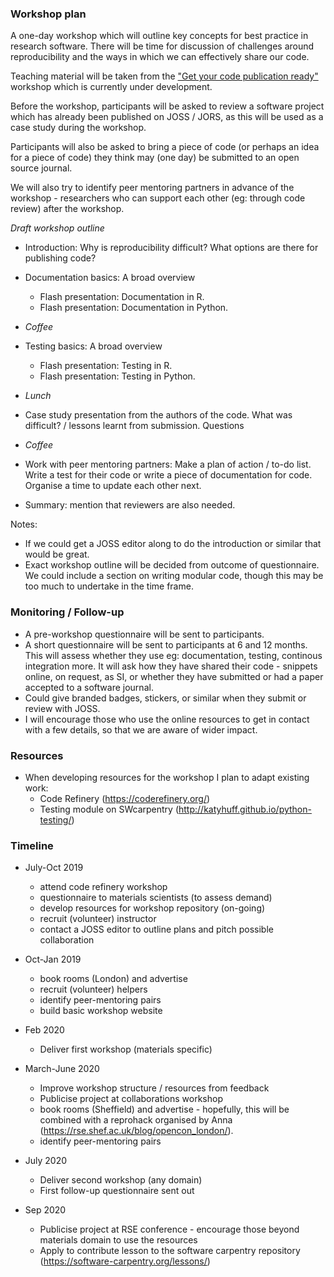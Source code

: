 ### Workshop plan

A one-day workshop which will outline key concepts for best practice in research software. There will be time for discussion of challenges around reproducibility and the ways in which we can effectively share our code.

Teaching material will be taken from the ["Get your code publication ready"](https://lucydot.github.io/publication-ready/index.html) workshop which is currently under development.

Before the workshop, participants will be asked to review a software project which has already been published on JOSS / JORS, as this will be used as a case study during the workshop.

Participants will also be asked to bring a piece of code (or perhaps an idea for a piece of code) they think may (one day) be submitted to an open source journal.

We will also try to identify peer mentoring partners in advance of the workshop - researchers who can support each other (eg: through code review) after the workshop.

*Draft workshop outline*  

- Introduction: Why is reproducibility difficult? What options are there for publishing code? 

- Documentation basics: A broad overview
	- Flash presentation: Documentation in R.
	- Flash presentation: Documentation in Python.
	
- *Coffee*

- Testing basics: A broad overview
   - Flash presentation: Testing in R.
   - Flash presentation: Testing in Python.
   
- *Lunch*

- Case study presentation from the authors of the code. What was difficult? / lessons learnt from submission. Questions

- *Coffee*

- Work with peer mentoring partners: Make a plan of action / to-do list. Write a test for their code or write a piece of documentation for code. Organise a time to update each other next.

- Summary: mention that reviewers are also needed.

Notes:  

- If we could get a JOSS editor along to do the introduction or similar that would be great.
- Exact workshop outline will be decided from outcome of questionnaire. We could include a section on writing modular code, though this may be too much to undertake in the time frame.

### Monitoring / Follow-up

- A pre-workshop questionnaire will be sent to participants.
- A short questionnaire will be sent to participants at 6 and 12 months. This will assess whether they use eg: documentation, testing, continous integration more. It will ask how they have shared their code - snippets online, on request, as SI, or whether they have submitted or had a paper accepted to a software journal.
- Could give branded badges, stickers, or similar when they submit or review with JOSS.
- I will encourage those who use the online resources to get in contact with a few details, so that we are aware of wider impact.

### Resources

- When developing resources for the workshop I plan to adapt existing work:
    - Code Refinery (https://coderefinery.org/)
    - Testing module on SWcarpentry (http://katyhuff.github.io/python-testing/)

### Timeline

- July-Oct 2019
	-  attend code refinery workshop
	-  questionnaire to materials scientists (to assess demand)
	-  develop resources for workshop repository (on-going)
	-  recruit (volunteer) instructor
	-  contact a JOSS editor to outline plans and pitch possible collaboration

- Oct-Jan 2019
   - book rooms (London) and advertise
   - recruit (volunteer) helpers
   - identify peer-mentoring pairs
   - build basic workshop website 
   	
- Feb 2020
   - Deliver first workshop (materials specific)

- March-June 2020 
   - Improve workshop structure / resources from feedback
   - Publicise project at collaborations workshop
   - book rooms (Sheffield) and advertise - hopefully, this will be combined with a reprohack organised by Anna (https://rse.shef.ac.uk/blog/opencon_london/).
   - identify peer-mentoring pairs
   
- July 2020
   - Deliver second workshop (any domain)
   - First follow-up questionnaire sent out 

- Sep 2020
   - Publicise project at RSE conference - encourage those beyond materials domain to use the resources	
   - Apply to contribute lesson to the software carpentry repository (https://software-carpentry.org/lessons/)